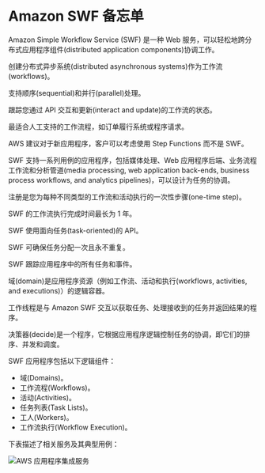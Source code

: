 # Amazon SWF 备忘单

Amazon Simple Workflow Service (SWF) 是一种 Web 服务，可以轻松地跨分布式应用程序组件(distributed application components)协调工作。

创建分布式异步系统(distributed asynchronous systems)作为工作流(workflows)。

支持顺序(sequential)和并行(parallel)处理。

跟踪您通过 API 交互和更新(interact and update)的工作流的状态。

最适合人工支持的工作流程，如订单履行系统或程序请求。

AWS 建议对于新应用程序，客户可以考虑使用 Step Functions 而不是 SWF。

SWF 支持一系列用例的应用程序，包括媒体处理、Web 应用程序后端、业务流程工作流和分析管道(media processing, web application back-ends, business process workflows, and analytics pipelines)，可以设计为任务的协调。

注册是您为每种不同类型的工作流和活动执行的一次性步骤(one-time step)。

SWF 的工作流执行完成时间最长为 1 年。

SWF 使用面向任务(task-oriented)的 API。

SWF 可确保任务分配一次且永不重复。

SWF 跟踪应用程序中的所有任务和事件。

域(domain)是应用程序资源（例如工作流、活动和执行(workflows, activities, and executions)）的逻辑容器。

工作线程是与 Amazon SWF 交互以获取任务、处理接收到的任务并返回结果的程序。

决策器(decide)是一个程序，它根据应用程序逻辑控制任务的协调，即它们的排序、并发和调度。

SWF 应用程序包括以下逻辑组件：

- 域(Domains)。
- 工作流程(Workflows)。
- 活动(Activities)。
- 任务列表(Task Lists)。
- 工人(Workers)。
- 工作流执行(Workflow Execution)。

下表描述了相关服务及其典型用例：

![AWS 应用程序集成服务](https://cdn-digicloud.pressidium.com/wp-content/uploads/2019/10/AWS-Application-Integration-Services-1024x685.jpg)